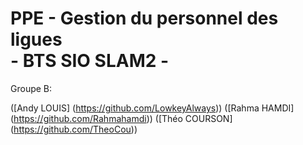 # PPE - Gestion du personnel des ligues <br>           - BTS SIO SLAM2 -
Groupe B:

([Andy LOUIS] (https://github.com/LowkeyAlways)) 
([Rahma HAMDI] (https://github.com/Rahmahamdi))
([Théo COURSON] (https://github.com/TheoCou))